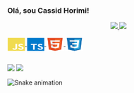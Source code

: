 ### Olá, sou Cassid Horimi!
<div align="center">
  <a href="https://github.com/Cassidhorimi">
  <img height="180em" src="https://github-readme-stats.vercel.app/api?username=cassidhorimi&show_icons=true&theme=dracula&include_all_commits=true&count_private=true"/>
  <img height="180em" src="https://github-readme-stats.vercel.app/api/top-langs/?username=cassidhorimi&layout=compact&langs_count=7&theme=dracula"/>
</div>
<div style="display: inline_block"><br>
  <img align="center" alt="cassid-Js" height="30" width="40" src="https://raw.githubusercontent.com/devicons/devicon/master/icons/javascript/javascript-plain.svg">
  <img align="center" alt="cassid-Ts" height="30" width="40" src="https://raw.githubusercontent.com/devicons/devicon/master/icons/typescript/typescript-plain.svg">
  <img align="center" alt="cassid-HTML" height="30" width="40" src="https://raw.githubusercontent.com/devicons/devicon/master/icons/html5/html5-original.svg">
  <img align="center" alt="cassid-CSS" height="30" width="40" src="https://raw.githubusercontent.com/devicons/devicon/master/icons/css3/css3-original.svg">
  
  ##
 
<div> 
  <a href="https://instagram.com/cassidhorimi" target="_blank"><img src="https://img.shields.io/badge/-Instagram-%23E4405F?style=for-the-badge&logo=instagram&logoColor=white" target="_blank"></a>
  <a href="https://www.linkedin.com/in/cassidhorimi" target="_blank"><img src="https://img.shields.io/badge/-LinkedIn-%230077B5?style=for-the-badge&logo=linkedin&logoColor=white" target="_blank"></a> 
 
  ![Snake animation](https://github.com/cassidhorimi/cassidhorim/blob/output/github-contribution-grid-snake.svg)
 
</div>
